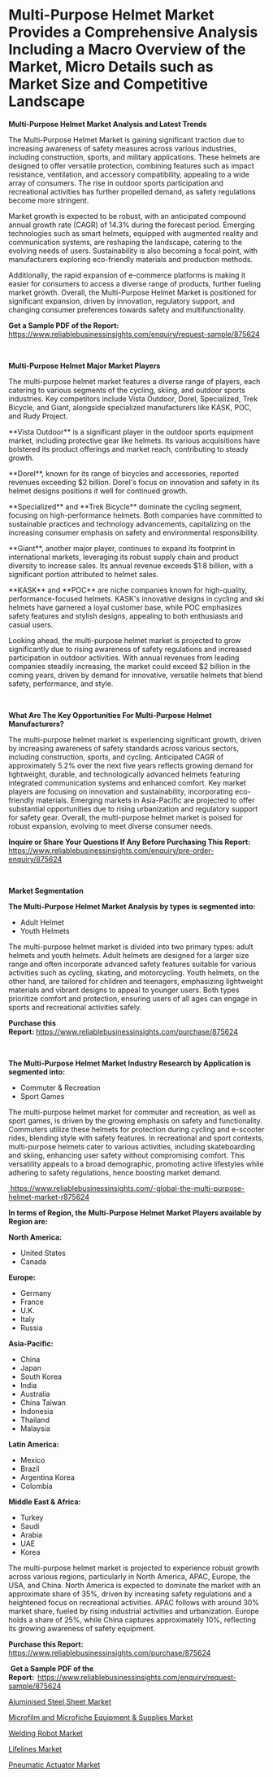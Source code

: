 <p><h1>Multi-Purpose Helmet Market Provides a Comprehensive Analysis Including a Macro Overview of the Market, Micro Details such as Market Size and Competitive Landscape</h1></p><p><strong>Multi-Purpose Helmet Market Analysis and Latest Trends</strong></p>
<p><p>The Multi-Purpose Helmet Market is gaining significant traction due to increasing awareness of safety measures across various industries, including construction, sports, and military applications. These helmets are designed to offer versatile protection, combining features such as impact resistance, ventilation, and accessory compatibility, appealing to a wide array of consumers. The rise in outdoor sports participation and recreational activities has further propelled demand, as safety regulations become more stringent.</p><p>Market growth is expected to be robust, with an anticipated compound annual growth rate (CAGR) of 14.3% during the forecast period. Emerging technologies such as smart helmets, equipped with augmented reality and communication systems, are reshaping the landscape, catering to the evolving needs of users. Sustainability is also becoming a focal point, with manufacturers exploring eco-friendly materials and production methods.</p><p>Additionally, the rapid expansion of e-commerce platforms is making it easier for consumers to access a diverse range of products, further fueling market growth. Overall, the Multi-Purpose Helmet Market is positioned for significant expansion, driven by innovation, regulatory support, and changing consumer preferences towards safety and multifunctionality.</p></p>
<p><strong>Get a Sample PDF of the Report:&nbsp;</strong> <a href="https://www.reliablebusinessinsights.com/enquiry/request-sample/875624?utm_campaign=1121&utm_medium=2&utm_source=Github&utm_content=ia&utm_term=16112024&utm_id=multi-purpose-helmet">https://www.reliablebusinessinsights.com/enquiry/request-sample/875624</a></p>
<p>&nbsp;</p>
<p><strong>Multi-Purpose Helmet Major Market Players</strong></p>
<p><p>The multi-purpose helmet market features a diverse range of players, each catering to various segments of the cycling, skiing, and outdoor sports industries. Key competitors include Vista Outdoor, Dorel, Specialized, Trek Bicycle, and Giant, alongside specialized manufacturers like KASK, POC, and Rudy Project.</p><p>**Vista Outdoor** is a significant player in the outdoor sports equipment market, including protective gear like helmets. Its various acquisitions have bolstered its product offerings and market reach, contributing to steady growth.</p><p>**Dorel**, known for its range of bicycles and accessories, reported revenues exceeding $2 billion. Dorel's focus on innovation and safety in its helmet designs positions it well for continued growth. </p><p>**Specialized** and **Trek Bicycle** dominate the cycling segment, focusing on high-performance helmets. Both companies have committed to sustainable practices and technology advancements, capitalizing on the increasing consumer emphasis on safety and environmental responsibility.</p><p>**Giant**, another major player, continues to expand its footprint in international markets, leveraging its robust supply chain and product diversity to increase sales. Its annual revenue exceeds $1.8 billion, with a significant portion attributed to helmet sales.</p><p>**KASK** and **POC** are niche companies known for high-quality, performance-focused helmets. KASK's innovative designs in cycling and ski helmets have garnered a loyal customer base, while POC emphasizes safety features and stylish designs, appealing to both enthusiasts and casual users.</p><p>Looking ahead, the multi-purpose helmet market is projected to grow significantly due to rising awareness of safety regulations and increased participation in outdoor activities. With annual revenues from leading companies steadily increasing, the market could exceed $2 billion in the coming years, driven by demand for innovative, versatile helmets that blend safety, performance, and style.</p></p>
<p>&nbsp;</p>
<p><strong>What Are The Key Opportunities For Multi-Purpose Helmet Manufacturers?</strong></p>
<p><p>The multi-purpose helmet market is experiencing significant growth, driven by increasing awareness of safety standards across various sectors, including construction, sports, and cycling. Anticipated CAGR of approximately 5.2% over the next five years reflects growing demand for lightweight, durable, and technologically advanced helmets featuring integrated communication systems and enhanced comfort. Key market players are focusing on innovation and sustainability, incorporating eco-friendly materials. Emerging markets in Asia-Pacific are projected to offer substantial opportunities due to rising urbanization and regulatory support for safety gear. Overall, the multi-purpose helmet market is poised for robust expansion, evolving to meet diverse consumer needs.</p></p>
<p><strong>Inquire or Share Your Questions If Any Before Purchasing This Report:</strong> <a href="https://www.reliablebusinessinsights.com/enquiry/pre-order-enquiry/875624?utm_campaign=1121&utm_medium=2&utm_source=Github&utm_content=ia&utm_term=16112024&utm_id=multi-purpose-helmet">https://www.reliablebusinessinsights.com/enquiry/pre-order-enquiry/875624</a></p>
<p>&nbsp;</p>
<p><strong>Market Segmentation</strong></p>
<p><strong>The Multi-Purpose Helmet Market Analysis by types is segmented into:</strong></p>
<p><ul><li>Adult Helmet</li><li>Youth Helmets</li></ul></p>
<p><p>The multi-purpose helmet market is divided into two primary types: adult helmets and youth helmets. Adult helmets are designed for a larger size range and often incorporate advanced safety features suitable for various activities such as cycling, skating, and motorcycling. Youth helmets, on the other hand, are tailored for children and teenagers, emphasizing lightweight materials and vibrant designs to appeal to younger users. Both types prioritize comfort and protection, ensuring users of all ages can engage in sports and recreational activities safely.</p></p>
<p><strong>Purchase this Report:&nbsp;</strong><a href="https://www.reliablebusinessinsights.com/purchase/875624?utm_campaign=1121&utm_medium=2&utm_source=Github&utm_content=ia&utm_term=16112024&utm_id=multi-purpose-helmet">https://www.reliablebusinessinsights.com/purchase/875624</a></p>
<p>&nbsp;</p>
<p><strong>The Multi-Purpose Helmet Market Industry Research by Application is segmented into:</strong></p>
<p><ul><li>Commuter & Recreation</li><li>Sport Games</li></ul></p>
<p><p>The multi-purpose helmet market for commuter and recreation, as well as sport games, is driven by the growing emphasis on safety and functionality. Commuters utilize these helmets for protection during cycling and e-scooter rides, blending style with safety features. In recreational and sport contexts, multi-purpose helmets cater to various activities, including skateboarding and skiing, enhancing user safety without compromising comfort. This versatility appeals to a broad demographic, promoting active lifestyles while adhering to safety regulations, hence boosting market demand.</p></p>
<p><a href="https://www.reliablebusinessinsights.com/-global-the-multi-purpose-helmet-market-r875624?utm_campaign=1121&utm_medium=2&utm_source=Github&utm_content=ia&utm_term=16112024&utm_id=multi-purpose-helmet">&nbsp;https://www.reliablebusinessinsights.com/-global-the-multi-purpose-helmet-market-r875624</a></p>
<p><strong>In terms of Region, the Multi-Purpose Helmet Market Players available by Region are:</strong></p>
<p>
    <p> <strong> North America: </strong>
        <ul>
            <li>United States</li>
            <li>Canada</li>
        </ul>
        </p> 
    <p> <strong> Europe: </strong>
        <ul>
            <li>Germany</li>
            <li>France</li>
            <li>U.K.</li>
            <li>Italy</li>
            <li>Russia</li>
        </ul>
        </p> 
    <p> <strong> Asia-Pacific: </strong>
        <ul>
            <li>China</li>
            <li>Japan</li>
            <li>South Korea</li>
            <li>India</li>
            <li>Australia</li>
            <li>China Taiwan</li>
            <li>Indonesia</li>
            <li>Thailand</li>
            <li>Malaysia</li>
        </ul>
        </p> 
    <p> <strong> Latin America: </strong>
        <ul>
            <li>Mexico</li>
            <li>Brazil</li>
            <li>Argentina Korea</li>
            <li>Colombia</li>
        </ul>
        </p> 
    <p> <strong> Middle East & Africa: </strong>
        <ul>
            <li>Turkey</li>
            <li>Saudi</li>
            <li>Arabia</li>
            <li>UAE</li>
            <li>Korea</li>
        </ul>
    </p>
    </p>
<p><p>The multi-purpose helmet market is projected to experience robust growth across various regions, particularly in North America, APAC, Europe, the USA, and China. North America is expected to dominate the market with an approximate share of 35%, driven by increasing safety regulations and a heightened focus on recreational activities. APAC follows with around 30% market share, fueled by rising industrial activities and urbanization. Europe holds a share of 25%, while China captures approximately 10%, reflecting its growing awareness of safety equipment.</p></p>
<p><strong>Purchase this Report: </strong><a href="https://www.reliablebusinessinsights.com/purchase/875624?utm_campaign=1121&utm_medium=2&utm_source=Github&utm_content=ia&utm_term=16112024&utm_id=multi-purpose-helmet">https://www.reliablebusinessinsights.com/purchase/875624</a></p>
<p>&nbsp;<strong>Get a Sample PDF of the Report:&nbsp;&nbsp;</strong><a href="https://www.reliablebusinessinsights.com/enquiry/request-sample/875624?utm_campaign=1121&utm_medium=2&utm_source=Github&utm_content=ia&utm_term=16112024&utm_id=multi-purpose-helmet">https://www.reliablebusinessinsights.com/enquiry/request-sample/875624</a></p>
<p><strong></strong></p>
<p><p><a href="https://issuu.com/reportprime-2/docs/aluminised-steel-sheet-market-size-_05d654fa1b1284?utm_campaign=1121&utm_medium=2&utm_source=Github&utm_content=ia&utm_term=16112024&utm_id=multi-purpose-helmet">Aluminised Steel Sheet Market</a></p><p><a href="https://github.com/AlisaRowe24/Market-Research-Report-List-1/blob/main/microfilm-and-microfiche-equipment-supplies-market.md?utm_campaign=1121&utm_medium=2&utm_source=Github&utm_content=ia&utm_term=16112024&utm_id=multi-purpose-helmet">Microfilm and Microfiche Equipment & Supplies Market</a></p><p><a href="https://www.linkedin.com/pulse/welding-robot-market-maturity-analysis-regional-disparities-0ejef?utm_campaign=1121&utm_medium=2&utm_source=Github&utm_content=ia&utm_term=16112024&utm_id=multi-purpose-helmet">Welding Robot Market</a></p><p><a href="https://github.com/HobertDavis43/Market-Research-Report-List-1/blob/main/lifelines-market.md?utm_campaign=1121&utm_medium=2&utm_source=Github&utm_content=ia&utm_term=16112024&utm_id=multi-purpose-helmet">Lifelines Market</a></p><p><a href="https://www.linkedin.com/pulse/global-pneumatic-actuator-market-focus-product-type-single-actingquarter-turn-sp2if?utm_campaign=1121&utm_medium=2&utm_source=Github&utm_content=ia&utm_term=16112024&utm_id=multi-purpose-helmet">Pneumatic Actuator Market</a></p></p>